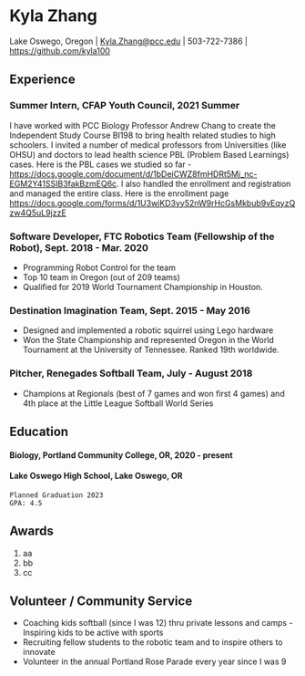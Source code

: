 # Kyla Zhang
Lake Oswego, Oregon | 
Kyla.Zhang@pcc.edu | 
503-722-7386 | 
https://github.com/kyla100


## Experience

### Summer Intern, CFAP Youth Council, 2021 Summer
I have worked with PCC Biology Professor Andrew Chang to create the Independent Study Course BI198 to bring health related studies to high schoolers. I invited a number of medical professors from Universities (like OHSU) and doctors to lead health science PBL (Problem Based Learnings) cases. Here is the PBL cases we studied so far - https://docs.google.com/document/d/1bDeiCWZ8fmHDRt5Mj_nc-EGM2Y41SSIB3fakBzmEQ6c. I also handled the enrollment and registration and managed the entire class. Here is the enrollment page https://docs.google.com/forms/d/1U3wjKD3yy52nW9rHcGsMkbub9vEqyzQzw4Q5uL9jzzE
	
### Software Developer, FTC Robotics Team (Fellowship of the Robot), Sept. 2018 - Mar. 2020
* Programming Robot Control for the team
* Top 10 team in Oregon (out of 209 teams)
* Qualified for 2019 World Tournament Championship in Houston.

### Destination Imagination Team, Sept. 2015 - May 2016
* Designed and implemented a robotic squirrel using Lego hardware 
* Won the State Championship and represented Oregon in the World Tournament at the University of Tennessee. Ranked 19th worldwide.

### Pitcher, Renegades Softball Team, July - August 2018
* Champions at Regionals (best of 7 games and won first 4 games) and 4th place at the Little League Softball World Series

## Education

#### Biology, Portland Community College, OR, 2020 - present
#### Lake Oswego High School, Lake Oswego, OR
    Planned Graduation 2023
    GPA: 4.5

## Awards

1. aa
2. bb
3. cc


## Volunteer / Community Service
* Coaching kids softball (since I was 12) thru private lessons and camps - Inspiring kids to be active with sports
* Recruiting fellow students to the robotic team and to inspire others to innovate 
* Volunteer in the annual Portland Rose Parade every year since I was 9
